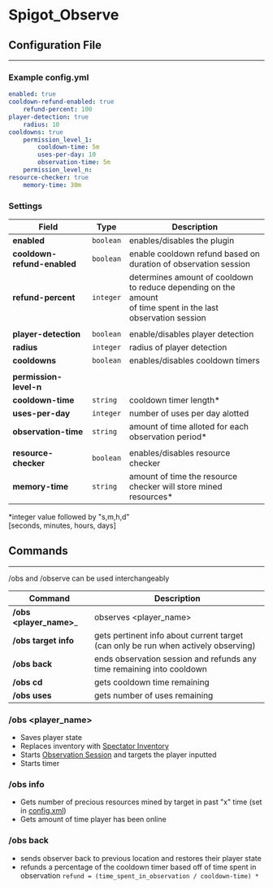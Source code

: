 # Spigot_Observe #


## Configuration File ##
----


### Example config.yml ###
```yaml
enabled: true
cooldown-refund-enabled: true
    refund-percent: 100
player-detection: true
    radius: 10
cooldowns: true
    permission_level_1: 
        cooldown-time: 5m
        uses-per-day: 10
        observation-time: 5m
    permission_level_n:
resource-checker: true
    memory-time: 30m
 ```
 
 
 ### Settings ###
| Field                         | Type          | Description                                                       |
| ------                        | ------        |  ------                                                           |
| __enabled__                   | ```boolean``` | enables/disables the plugin                                       |
| __cooldown-refund-enabled__   | ```boolean``` | enable cooldown refund based on duration of observation session   |
| __refund-percent__            | ```integer``` | determines amount of cooldown to reduce depending on the amount<br>of time spent in the last observation session |
| | | 
| __player-detection__          | ```boolean``` | enable/disables player detection                                  |
| __radius__                    | ```integer``` | radius of player detection                                        | 
| __cooldowns__                 | ```boolean``` | enables/disables cooldown timers                                  |
| | | 
| __permission-level-n__        |               |                                                                   |
| __cooldown-time__             | ```string```  | cooldown timer length*  |
| __uses-per-day__              | ```integer``` | number of uses per day alotted                                    |
| __observation-time__          | ```string```  | amount of time alloted for each observation period*
| | | 
| __resource-checker__          | ```boolean``` | enables/disables resource checker                                 | 
| __memory-time__               | ```string```  | amount of time the resource checker will store mined resources*   |

*integer value followed by "s,m,h,d"<br> [seconds, minutes, hours, days]


## Commands ##
----
/obs and /observe can be used interchangeably

| Command | Description |
| ------ | ------ |
| __/obs <player_name>___ | observes <player_name> |
| __/obs target info__ | gets pertinent info about current target (can only be run when actively observing) |
| __/obs back__ | ends observation session and refunds any time remaining into cooldown |
| __/obs cd__ | gets cooldown time remaining |
| __/obs uses__ | gets number of uses remaining |

### /obs <player_name> ###
* Saves player state
* Replaces inventory with [Spectator Inventory](#spectator-inventory)
* Starts [Observation Session](#observation-session) and targets the player inputted
* Starts timer

### /obs info ###
* Gets number of precious resources mined by target in past "x" time (set in [config.xml](#configuration-file))
* Gets amount of time player has been online

### /obs back ###
* sends observer back to previous location and restores their player state
* refunds a percentage of the cooldown timer based off of time spent in observation ```refund = (time_spent_in_observation / cooldown-time) * ```
